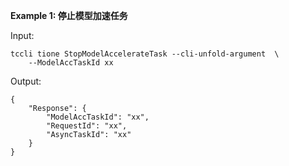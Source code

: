 **Example 1: 停止模型加速任务**



Input: 

```
tccli tione StopModelAccelerateTask --cli-unfold-argument  \
    --ModelAccTaskId xx
```

Output: 
```
{
    "Response": {
        "ModelAccTaskId": "xx",
        "RequestId": "xx",
        "AsyncTaskId": "xx"
    }
}
```

